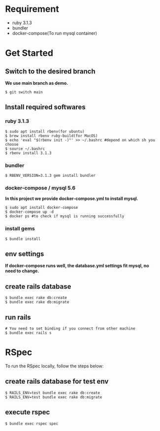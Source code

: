 Requirement
===

- ruby 3.1.3
- bundler
- docker-compose(To run mysql container)

Get Started
===

## Switch to the desired branch

**We use main branch as demo.**

    $ git switch main

## Install required softwares

### ruby 3.1.3

    $ sudo apt install rbenv(for ubuntu)
    $ brew install rbenv ruby-build(for MacOS)
    $ echo 'eval "$(rbenv init -)"' >> ~/.bashrc #depend on which sh you choose
    $ source ~/.bashrc
    $ rbenv install 3.1.3

### bundler

    $ RBENV_VERSION=3.1.3 gem install bundler

### docker-compose / mysql 5.6

**In this project we provide docker-compose.yml to install mysql.**

    $ sudo apt install docker-compose
    $ docker-compose up -d
    $ docker ps #to check if mysql is running successfully

### install gems
    $ bundle install

## env settings

**If docker-compose runs well, the database.yml settings fit mysql, no need to change.**

## create rails database

    $ bundle exec rake db:create
    $ bundle exec rake db:migrate

## run rails
    # You need to set binding if you connect from other machine
    $ bundle exec rails s

RSpec
===

To run the RSpec locally, follow the steps below:

## create rails database for test env

    $ RAILS_ENV=test bundle exec rake db:create
    $ RAILS_ENV=test bundle exec rake db:migrate

## execute rspec

    $ bundle exec rspec spec

